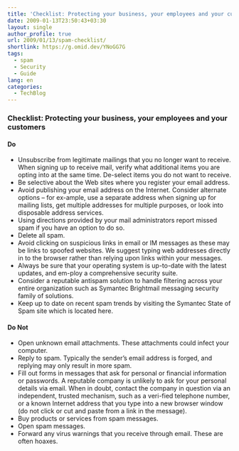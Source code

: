 ```yaml
---
title: 'Checklist: Protecting your business, your employees and your customers'
date: 2009-01-13T23:50:43+03:30
layout: single
author_profile: true
url: 2009/01/13/spam-checklist/
shortlink: https://g.omid.dev/YNoGG7G
tags:
  - spam
  - Security
  - Guide
lang: en
categories: 
  - TechBlog
---
```

### Checklist: Protecting your business, your employees and your customers

#### Do

*   Unsubscribe from legitimate mailings that you no longer want to receive. When signing up to receive mail, verify what additional items you are opting into at the same time. De-select items you do not want to receive.
*   Be selective about the Web sites where you register your email address.
*   Avoid publishing your email address on the Internet. Consider alternate options – for ex-ample, use a separate address when signing up for mailing lists, get multiple addresses for multiple purposes, or look into disposable address services.
*   Using directions provided by your mail administrators report missed spam if you have an option to do so.
*   Delete all spam.
*   Avoid clicking on suspicious links in email or IM messages as these may be links to spoofed websites. We suggest typing web addresses directly in to the browser rather than relying upon links within your messages.
*   Always be sure that your operating system is up-to-date with the latest updates, and em-ploy a comprehensive security suite.
*   Consider a reputable antispam solution to handle filtering across your entire organization such as Symantec Brightmail messaging security family of solutions.
*   Keep up to date on recent spam trends by visiting the Symantec State of Spam site which is located here.

#### Do Not

*   Open unknown email attachments. These attachments could infect your computer.
*   Reply to spam. Typically the sender’s email address is forged, and replying may only result in more spam.
*   Fill out forms in messages that ask for personal or financial information or passwords. A reputable company is unlikely to ask for your personal details via email. When in doubt, contact the company in question via an independent, trusted mechanism, such as a veri-fied telephone number, or a known Internet address that you type into a new browser window (do not click or cut and paste from a link in the message).
*   Buy products or services from spam messages.
*   Open spam messages.
*   Forward any virus warnings that you receive through email. These are often hoaxes.
